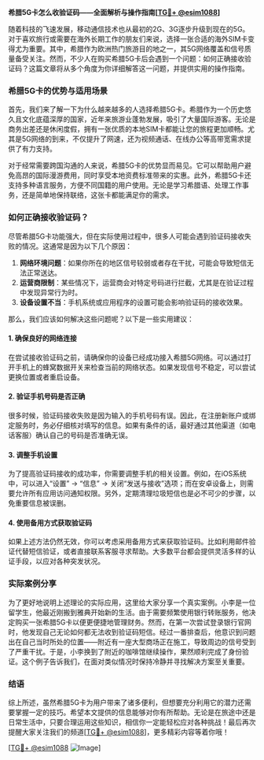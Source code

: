 **希腊5G卡怎么收验证码——全面解析与操作指南[[TG💪+ @esim1088](https://t.me/s/esim1088)]**

随着科技的飞速发展，移动通信技术也从最初的2G、3G逐步升级到现在的5G。对于喜欢旅行或需要在海外长期工作的朋友们来说，选择一张合适的海外SIM卡变得尤为重要。其中，希腊作为欧洲热门旅游目的地之一，其5G网络覆盖和信号质量备受关注。然而，不少人在购买希腊5G卡后会遇到一个问题：如何正确接收验证码？这篇文章将从多个角度为你详细解答这一问题，并提供实用的操作指南。

### 希腊5G卡的优势与适用场景

首先，我们来了解一下为什么越来越多的人选择希腊5G卡。希腊作为一个历史悠久且文化底蕴深厚的国家，近年来旅游业蓬勃发展，吸引了大量国际游客。无论是商务出差还是休闲度假，拥有一张优质的本地SIM卡都能让您的旅程更加顺畅。尤其是5G网络的到来，不仅提升了网速，还为视频通话、在线办公等高带宽需求提供了有力支持。

对于经常需要跨国沟通的人来说，希腊5G卡的优势显而易见。它可以帮助用户避免高昂的国际漫游费用，同时享受本地资费标准带来的实惠。此外，希腊5G卡还支持多种语言服务，方便不同国籍的用户使用。无论是学习希腊语、处理工作事务，还是简单地保持联络，这张卡都能满足你的需求。

### 如何正确接收验证码？

尽管希腊5G卡功能强大，但在实际使用过程中，很多人可能会遇到验证码接收失败的情况。这通常是因为以下几个原因：

1. **网络环境问题**：如果你所在的地区信号较弱或者存在干扰，可能会导致短信无法正常送达。
2. **运营商限制**：某些情况下，运营商会对特定号码进行拦截，尤其是在验证过程中发现异常行为时。
3. **设备设置不当**：手机系统或应用程序的设置可能会影响验证码的接收效果。

那么，我们应该如何解决这些问题呢？以下是一些实用建议：

#### 1. 确保良好的网络连接
在尝试接收验证码之前，请确保你的设备已经成功接入希腊5G网络。可以通过打开手机上的蜂窝数据开关来检查当前的网络状态。如果发现信号不稳定，可以尝试更换位置或者重启设备。

#### 2. 验证手机号码是否正确
很多时候，验证码接收失败是因为输入的手机号码有误。因此，在注册新账户或绑定服务时，务必仔细核对填写的信息。如果有条件的话，最好通过其他渠道（如电话客服）确认自己的号码是否准确无误。

#### 3. 调整手机设置
为了提高验证码接收的成功率，你需要调整手机的相关设置。例如，在iOS系统中，可以进入“设置” -> “信息” -> 关闭“发送与接收”选项；而在安卓设备上，则需要允许所有应用访问通知权限。另外，定期清理垃圾短信也是必不可少的步骤，以免重要信息被误删。

#### 4. 使用备用方式获取验证码
如果上述方法仍然无效，你可以考虑采用备用方式来获取验证码。比如利用邮件验证代替短信验证，或者直接联系客服寻求帮助。大多数平台都会提供灵活多样的认证手段，以应对各种突发状况。

### 实际案例分享

为了更好地说明上述理论的实际应用，这里给大家分享一个真实案例。小李是一位留学生，他最近刚搬到雅典开始新的生活。由于需要频繁使用银行转账服务，他决定购买一张希腊5G卡以便更便捷地管理财务。然而，在第一次尝试登录银行官网时，他发现自己无论如何都无法收到验证码短信。经过一番排查后，他意识到问题出在自己当时所处的位置——附近有一座大型商场正在施工，导致周边的信号受到了严重干扰。于是，小李换到了附近的咖啡馆继续操作，果然顺利完成了身份验证。这个例子告诉我们，在面对类似情况时保持冷静并寻找解决方案至关重要。

### 结语

综上所述，虽然希腊5G卡为用户带来了诸多便利，但想要充分利用它的潜力还需要掌握一定的技巧。希望本文提供的信息能够对你有所帮助。无论是在旅途中还是日常生活中，只要合理运用这些知识，相信你一定能轻松应对各种挑战！最后再次提醒大家关注我们的频道[[TG💪+ @esim1088](https://t.me/s/esim1088)]，更多精彩内容等着你哦！

[[TG💪+ @esim1088](https://t.me/s/esim1088) ![Image](https://i.postimg.cc/4NQfJmqS/Snipaste-2025-05-13-00-14-12.png)]